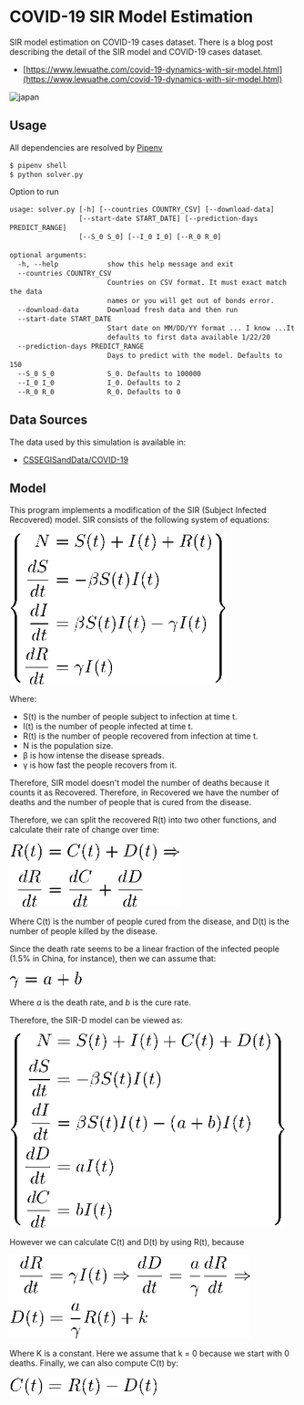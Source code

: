 # COVID-19 SIR Model Estimation
SIR model estimation on COVID-19 cases dataset. There is a blog post describing the detail of the SIR model and COVID-19 cases dataset.

- [https://www.lewuathe.com/covid-19-dynamics-with-sir-model.html](https://www.lewuathe.com/covid-19-dynamics-with-sir-model.html)

![japan](/Japan.png)

## Usage

All dependencies are resolved by [Pipenv](https://pipenv.kennethreitz.org/en/latest/)

```
$ pipenv shell
$ python solver.py
```

Option to run
```
usage: solver.py [-h] [--countries COUNTRY_CSV] [--download-data]
                 [--start-date START_DATE] [--prediction-days PREDICT_RANGE]
                 [--S_0 S_0] [--I_0 I_0] [--R_0 R_0]

optional arguments:
  -h, --help            show this help message and exit
  --countries COUNTRY_CSV
                        Countries on CSV format. It must exact match the data
                        names or you will get out of bonds error.
  --download-data       Download fresh data and then run
  --start-date START_DATE
                        Start date on MM/DD/YY format ... I know ...It
                        defaults to first data available 1/22/20
  --prediction-days PREDICT_RANGE
                        Days to predict with the model. Defaults to 150
  --S_0 S_0             S_0. Defaults to 100000
  --I_0 I_0             I_0. Defaults to 2
  --R_0 R_0             R_0. Defaults to 0
```


## Data Sources

The data used by this simulation is available in:

- [CSSEGISandData/COVID-19](https://github.com/CSSEGISandData/COVID-19)

## Model

This program implements a modification of the SIR (Subject Infected Recovered)
model. SIR consists of the following system of equations:

![SIR](/equations/images/sir.gif)

Where:
- S(t) is the number of people subject to infection at time t.
- I(t) is the number of people infected at time t.
- R(t) is the number of people recovered from infection at time t.
- N is the population size.
- β is how intense the disease spreads.
- γ is how fast the people recovers from it.

Therefore, SIR model doesn't model the number of deaths because it counts it
as Recovered. Therefore, in Recovered we have the number of deaths and the
number of people that is cured from the disease.

Therefore, we can split the recovered R(t) into two other functions, and
calculate their rate of change over time:

![RCD](/equations/images/cd.gif)

Where C(t) is the number of people cured from the disease, and D(t) is the
number of people killed by the disease.

Since the death rate seems to be a linear fraction of the infected people
(1.5% in China, for instance), then we can assume that:

![GAB](/equations/images/gamma_a_b.gif)

Where *a* is the death rate, and *b* is the cure rate.

Therefore, the SIR-D model can be viewed as:

![SIRD](/equations/images/sird.gif)

However we can calculate C(t) and D(t) by using R(t), because

![D](/equations/images/D.gif)

Where K is a constant. Here we assume that k = 0 because we start with 0 deaths.
Finally, we can also compute C(t) by:

![D](/equations/images/C.gif)

